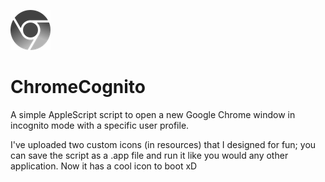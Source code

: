 ![alt text](https://github.com/zain-ak/ChromeCognito/blob/master/resources/img.png "Cognito Chrome Icon")
# ChromeCognito 

A simple AppleScript script to open a new Google Chrome window in incognito mode with a specific user profile. 

I've uploaded two custom icons (in resources) that I designed for fun; you can save the script as a .app file and run it like you would any other application. Now it has a cool icon to boot xD